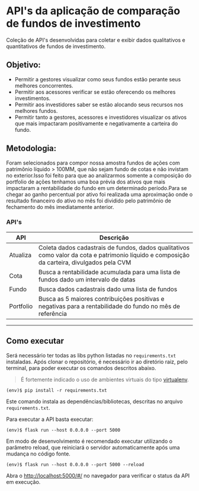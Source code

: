 # API's da aplicação de comparação de fundos de investimento

Coleção de API's desenvolvidas para coletar e exibir dados qualitativos e quantitativos de fundos de investimento.

## Objetivo: 
  * Permitir a gestores visualizar como seus fundos estão perante seus melhores concorrentes.
  * Permitir aos acessores verificar se estão oferecendo os melhores investimentos.
  * Permitir aos investidores saber se estão alocando seus recursos nos melhores fundos.
  * Permitir tanto a gestores, acessores e investidores visualizar os ativos que mais impactaram positivamente e negativamente a carteira do fundo.

## Metodologia:
  Foram selecionados para compor nossa amostra fundos de ações com patrimônio líquido > 100MM, que não sejam fundo de cotas e não invistam no exterior.Isso foi feito para que ao analizarmos somente a composição do portfolio de ações tenhamos uma boa prévia dos ativos que mais impactaram a rentabilidade do fundo em um determinado período.Para se chegar ao ganho percentual por ativo foi realizada uma aproximação onde o resultado financeiro do ativo no mês foi dividido pelo patrimônio de fechamento do mês imediatamente anterior.

### API's
API | Descrição |
|---|---|
|Atualiza|Coleta dados cadastrais de fundos, dados qualitativos como valor da cota e patrimonio líquido e composição da carteira, divulgados pela CVM|
|Cota|Busca a rentabilidade acumulada para uma lista de fundos dado um intervalo de datas |
|Fundo |Busca dados cadastrais dado uma lista de fundos|
|Portfolio|Busca as 5 maiores contribuições positivas e negativas para a rentabilidade do fundo no mês de referência|

---
## Como executar 


Será necessário ter todas as libs python listadas no `requirements.txt` instaladas.
Após clonar o repositório, é necessário ir ao diretório raiz, pelo terminal, para poder executar os comandos descritos abaixo.

> É fortemente indicado o uso de ambientes virtuais do tipo [virtualenv](https://virtualenv.pypa.io/en/latest/installation.html).

```
(env)$ pip install -r requirements.txt
```

Este comando instala as dependências/bibliotecas, descritas no arquivo `requirements.txt`.

Para executar a API  basta executar:

```
(env)$ flask run --host 0.0.0.0 --port 5000
```

Em modo de desenvolvimento é recomendado executar utilizando o parâmetro reload, que reiniciará o servidor
automaticamente após uma mudança no código fonte. 

```
(env)$ flask run --host 0.0.0.0 --port 5000 --reload
```

Abra o [http://localhost:5000/#/](http://localhost:5000/#/) no navegador para verificar o status da API em execução.
